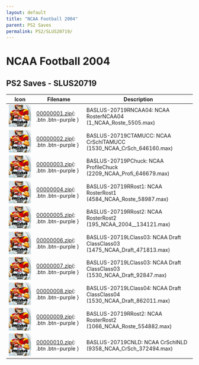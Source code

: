 ```yaml
---
layout: default
title: "NCAA Football 2004"
parent: PS2 Saves
permalink: PS2/SLUS20719/
---
```

# NCAA Football 2004

## PS2 Saves - SLUS20719

| Icon | Filename | Description |
|------|----------|-------------|
| ![NCAA Football 2004](icon0.png) | [00000001.zip](00000001.zip){: .btn .btn-purple } | BASLUS-20719RNCAA04: NCAA RosterNCAA04 (1_NCAA_Roste_5505.max) |
| ![NCAA Football 2004](icon0.png) | [00000002.zip](00000002.zip){: .btn .btn-purple } | BASLUS-20719CTAMUCC: NCAA CrSchlTAMUCC (1530_NCAA_CrSch_646160.max) |
| ![NCAA Football 2004](icon0.png) | [00000003.zip](00000003.zip){: .btn .btn-purple } | BASLUS-20719PChuck: NCAA ProfileChuck (2209_NCAA_Profi_646679.max) |
| ![NCAA Football 2004](icon0.png) | [00000004.zip](00000004.zip){: .btn .btn-purple } | BASLUS-20719RRost1: NCAA RosterRost1 (4584_NCAA_Roste_58987.max) |
| ![NCAA Football 2004](icon0.png) | [00000005.zip](00000005.zip){: .btn .btn-purple } | BASLUS-20719RRost2: NCAA RosterRost2 (195_NCAA_2004__134121.max) |
| ![NCAA Football 2004](icon0.png) | [00000006.zip](00000006.zip){: .btn .btn-purple } | BASLUS-20719LClass03: NCAA Draft ClassClass03 (1475_NCAA_Draft_471813.max) |
| ![NCAA Football 2004](icon0.png) | [00000007.zip](00000007.zip){: .btn .btn-purple } | BASLUS-20719LClass03: NCAA Draft ClassClass03 (1530_NCAA_Draft_92847.max) |
| ![NCAA Football 2004](icon0.png) | [00000008.zip](00000008.zip){: .btn .btn-purple } | BASLUS-20719LClass04: NCAA Draft ClassClass04 (1530_NCAA_Draft_862011.max) |
| ![NCAA Football 2004](icon0.png) | [00000009.zip](00000009.zip){: .btn .btn-purple } | BASLUS-20719RRost2: NCAA RosterRost2 (1066_NCAA_Roste_554882.max) |
| ![NCAA Football 2004](icon0.png) | [00000010.zip](00000010.zip){: .btn .btn-purple } | BASLUS-20719CNLD: NCAA CrSchlNLD (9358_NCAA_CrSch_372494.max) |
